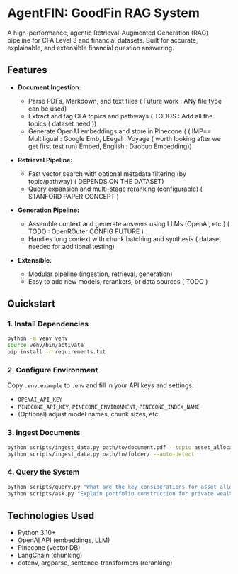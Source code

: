 # AgentFIN: GoodFin RAG System

A high-performance, agentic Retrieval-Augmented Generation (RAG) pipeline for CFA Level 3 and financial datasets. Built for accurate, explainable, and extensible financial question answering.

## Features

- **Document Ingestion:**
  - Parse PDFs, Markdown, and text files ( Future work : ANy file type can be used)
  - Extract and tag CFA topics and pathways ( TODOS : Add all the topics ( dataset need ))
  - Generate OpenAI embeddings and store in Pinecone ( ( IMP== Multiligual : Google Emb, LEegal : Voyage ( worth looking after we get first test run) Embed, English : Daobuo Embedding))

- **Retrieval Pipeline:**
  - Fast vector search with optional metadata filtering (by topic/pathway) ( DEPENDS ON THE DATASET)
  - Query expansion and multi-stage reranking (configurable) ( STANFORD PAPER CONCEPT )

- **Generation Pipeline:**
  - Assemble context and generate answers using LLMs (OpenAI, etc.) ( TODO : OpenROuter CONFIG FUTURE )
  - Handles long context with chunk batching and synthesis ( dataset needed for additional testing)

- **Extensible:**
  - Modular pipeline (ingestion, retrieval, generation)
  - Easy to add new models, rerankers, or data sources ( TODO )

## Quickstart

### 1. Install Dependencies

```bash
python -m venv venv
source venv/bin/activate
pip install -r requirements.txt
```

### 2. Configure Environment

Copy `.env.example` to `.env` and fill in your API keys and settings:

- `OPENAI_API_KEY`
- `PINECONE_API_KEY`, `PINECONE_ENVIRONMENT`, `PINECONE_INDEX_NAME`
- (Optional) adjust model names, chunk sizes, etc.

### 3. Ingest Documents

```bash
python scripts/ingest_data.py path/to/document.pdf --topic asset_allocation
python scripts/ingest_data.py path/to/folder/ --auto-detect
```

### 4. Query the System

```bash
python scripts/query.py "What are the key considerations for asset allocation?" --topic asset_allocation
python scripts/ask.py "Explain portfolio construction for private wealth clients." --show-sources
```

## Technologies Used

- Python 3.10+
- OpenAI API (embeddings, LLM)
- Pinecone (vector DB)
- LangChain (chunking)
- dotenv, argparse, sentence-transformers (reranking)



